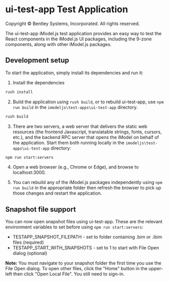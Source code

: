 ﻿# ui-test-app Test Application

Copyright © Bentley Systems, Incorporated. All rights reserved.

The ui-test-app iModel.js test application provides an easy way to test the React components in the iModel.js UI packages, including the 9-zone components, along with other iModel.js packages.

## Development setup

To start the application, simply install its dependencies and run it:

1. Install the dependencies

  ```sh
  rush install
  ```

2. Build the application using `rush build`, or to rebuild ui-test-app, use `npm run build` in the `imodeljs\test-apps\ui-test-app` directory.

  ```sh
  rush build
  ```

3. There are two servers, a web server that delivers the static web resources (the frontend Javascript, translatable strings, fonts, cursors, etc.), and the backend RPC server that opens the iModel on behalf of the application. Start them both running locally in the `imodeljs\test-apps\ui-test-app` directory:

  ```sh
  npm run start:servers
  ```

4. Open a web browser (e.g., Chrome or Edge), and browse to localhost:3000.

5. You can rebuild any of the iModel.js packages independently using `npm run build` in the appropriate folder then refresh the browser to pick up those changes and restart the application.

## Snapshot file support

You can now open snapshot files using ui-test-app. These are the relevant environment variables to set before using `npm run start:servers`:

*	TESTAPP_SNAPSHOT_FILEPATH - set to folder containing .bim or .ibim files (required)
*	TESTAPP_START_WITH_SNAPSHOTS - set to 1 to start with File Open dialog (optional)

__Note:__ You must navigate to your snapshot folder the first time you use the File Open dialog. To open other files, click the "Home" button in the upper-left then click "Open Local File". You still need to sign-in.
